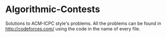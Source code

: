 # Algorithmic-Contests

Solutions to ACM-ICPC style's problems. All the problems can be found in http://codeforces.com/ using the code in the name of every file. 
